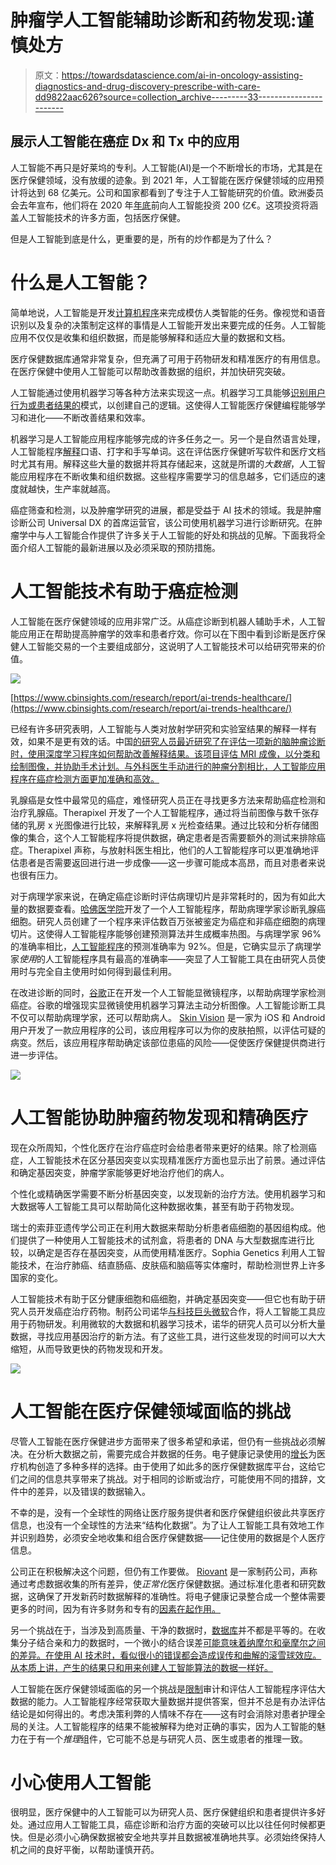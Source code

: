 # 肿瘤学人工智能辅助诊断和药物发现:谨慎处方

> 原文：<https://towardsdatascience.com/ai-in-oncology-assisting-diagnostics-and-drug-discovery-prescribe-with-care-dd9822aac626?source=collection_archive---------33----------------------->

## 展示人工智能在癌症 Dx 和 Tx 中的应用

人工智能不再只是好莱坞的专利。人工智能(AI)是一个不断增长的市场，尤其是在医疗保健领域，没有放缓的迹象。到 2021 年，人工智能在医疗保健领域的应用预计将达到 68 亿美元。公司和国家都看到了专注于人工智能研究的价值。欧洲委员会去年宣布，他们将在 2020 年[年底](https://internetofbusiness.com/european-commission-announces-new-e20-billion-ai-strategy/)前向人工智能投资 200 亿€。这项投资将涵盖人工智能技术的许多方面，包括医疗保健。

但是人工智能到底是什么，更重要的是，所有的炒作都是为了什么？

# 什么是人工智能？

简单地说，人工智能是开发[计算机程序](https://www.forbes.com/sites/bernardmarr/2018/02/14/the-key-definitions-of-artificial-intelligence-ai-that-explain-its-importance/#1ea1b40a4f5d)来完成模仿人类智能的任务。像视觉和语音识别以及复杂的决策制定这样的事情是人工智能开发出来要完成的任务。人工智能应用不仅仅是收集和组织数据，而是能够解释和适应大量的数据和文档。

医疗保健数据库通常非常复杂，但充满了可用于药物研发和精准医疗的有用信息。在医疗保健中使用人工智能可以帮助改善数据的组织，并加快研究突破。

人工智能通过使用机器学习等各种方法来实现这一点。机器学习工具能够[识别用户行为或患者结果的](https://en.wikipedia.org/wiki/Artificial_intelligence_in_healthcare)模式，以创建自己的逻辑。这使得人工智能医疗保健编程能够学习和进化——不断改善结果和效率。

机器学习是人工智能应用程序能够完成的许多任务之一。另一个是自然语言处理，人工智能程序[解释](https://su.org/resources/exponential-guides/the-exponential-guide-to-artificial-intelligence/)口语、打字和手写单词。这在评估医疗保健听写软件和医疗文档时尤其有用。解释这些大量的数据并将其存储起来，这就是所谓的*大数据*，人工智能应用程序在不断收集和组织数据。这些程序需要学习的信息越多，它们适应的速度就越快，生产率就越高。

癌症筛查和检测，以及肿瘤学研究的进展，都是受益于 AI 技术的领域。我是肿瘤诊断公司 Universal DX 的首席运营官，该公司使用机器学习进行诊断研究。在肿瘤学中与人工智能合作提供了许多关于人工智能的好处和挑战的见解。下面我将全面介绍人工智能的最新进展以及必须采取的预防措施。

# 人工智能技术有助于癌症检测

人工智能在医疗保健领域的应用非常广泛。从癌症诊断到机器人辅助手术，人工智能应用正在帮助提高肿瘤学的效率和患者疗效。你可以在下图中看到诊断是医疗保健人工智能交易的一个主要组成部分，这说明了人工智能技术可以给研究带来的价值。

![](img/0cb2dc9a9b760614f1b9a779af4e594e.png)

[https://www.cbinsights.com/research/report/ai-trends-healthcare/](https://www.cbinsights.com/research/report/ai-trends-healthcare/)

已经有许多研究表明，人工智能与人类对放射学研究和实验室结果的解释一样有效，如果不是更有效的话。中国[的研究人员最近研究了在评估一项新的脑肿瘤诊断时，使用深度学习程序如何帮助改善解释结果。该项目评估 MRI 成像，以分类和绘制图像，并协助手术计划。与外科医生手动进行的肿瘤分割相比，人工智能应用程序在癌症检测方面更加准确和高效。](https://ieeexplore.ieee.org/document/7802771)

乳腺癌是女性中最常见的癌症，难怪研究人员正在寻找更多方法来帮助癌症检测和治疗乳腺癌。Therapixel 开发了一个人工智能程序，通过将当前图像与数千张存储的乳房 x 光图像进行比较，来解释乳房 x 光检查结果。通过比较和分析存储图像的集合，这个人工智能程序将提供数据，确定患者是否需要额外的测试来排除癌症。Therapixel 声称，与放射科医生相比，他们的人工智能程序可以更准确地评估患者是否需要返回进行进一步成像——这一步骤可能成本高昂，而且对患者来说也很有压力。

对于病理学家来说，在确定癌症诊断时评估病理切片是非常耗时的，因为有如此大量的数据要查看。[哈佛医学院](https://blogs.nvidia.com/blog/2016/09/19/deep-learning-breast-cancer-diagnosis/)开发了一个人工智能程序，帮助病理学家诊断乳腺癌细胞。研究人员创建了一个程序来评估数百万张被鉴定为癌症和非癌症细胞的病理切片。这使得人工智能程序能够创建预测算法并生成概率热图。与病理学家 96%的准确率相比，[人工智能程序](https://blogs.nvidia.com/blog/2016/09/19/deep-learning-breast-cancer-diagnosis/)的预测准确率为 92%。但是，它确实显示了病理学家*使用*的人工智能程序具有最高的准确率——突显了人工智能工具在由研究人员使用时与完全自主使用时如何得到最佳利用。

在改进诊断的同时，[谷歌](https://ai.googleblog.com/2018/04/an-augmented-reality-microscope.html)正在开发一个人工智能显微镜程序，以帮助病理学家检测癌症。谷歌的增强现实显微镜使用机器学习算法主动分析图像。人工智能诊断工具不仅可以帮助病理学家，还可以帮助病人。 [Skin Vision](https://www.skinvision.com/) 是一家为 iOS 和 Android 用户开发了一款应用程序的公司，该应用程序可以为你的皮肤拍照，以评估可疑的病变。然后，该应用程序帮助确定该部位患癌的风险——促使医疗保健提供商进行进一步评估。

![](img/9c54dd5b039156a57962a8559b801829.png)

# 人工智能协助肿瘤药物发现和精确医疗

现在众所周知，个性化医疗在治疗癌症时会给患者带来更好的结果。除了检测癌症，人工智能技术在区分基因突变以实现精准医疗方面也显示出了前景。通过评估和确定基因突变，肿瘤学家能够更好地治疗他们的病人。

个性化或精确医学需要不断分析基因突变，以发现新的治疗方法。使用机器学习和大数据等人工智能工具可以帮助简化这种数据收集，甚至有助于药物发现。

瑞士的索菲亚遗传学公司正在利用大数据来帮助分析患者癌细胞的基因组构成。他们提供了一种使用人工智能技术的试剂盒，将患者的 DNA 与大型数据库进行比较，以确定是否存在基因突变，从而使用精准医疗。Sophia Genetics 利用人工智能技术，在治疗肺癌、结直肠癌、皮肤癌和脑癌等实体瘤时，帮助检测世界上许多国家的变化。

人工智能技术有助于区分健康细胞和癌细胞，并确定基因突变——但它也有助于研究人员开发癌症治疗药物。制药公司诺华[与科技巨头微软](https://medcitynews.com/2019/10/novartis-microsoft-partner-to-use-artificial-intelligence-in-drug-discovery/?mc_cid=08b3e03b09&mc_eid=4c7bbadb3e&rf=1)合作，将人工智能工具应用于药物研发。利用微软的大数据和机器学习技术，诺华的研究人员可以分析大量数据，寻找应用基因治疗的新方法。有了这些工具，进行这些发现的时间可以大大缩短，从而导致更快的药物发现和开发。

![](img/05c0f7f93b3d092d8b920943386daf8a.png)

# 人工智能在医疗保健领域面临的挑战

尽管人工智能在医疗保健进步方面带来了很多希望和承诺，但仍有一些挑战必须解决。在分析大数据之前，需要完成合并数据的任务。电子健康记录使用的[增长](https://www.nature.com/articles/s41746-019-0155-4)为医疗机构创造了多种多样的选择。由于使用了如此多的医疗保健数据库平台，这给它们之间的信息共享带来了挑战。对于相同的诊断或治疗，可能使用不同的措辞，文件中的差异，以及错误的数据输入。

不幸的是，没有一个全球性的网络让医疗服务提供者和医疗保健组织彼此共享医疗信息，也没有一个全球性的方法来“结构化数据”。为了让人工智能工具有效地工作并识别趋势，必须安全地收集和组合医疗保健数据——记住使用的数据是个人医疗信息。

公司正在积极解决这个问题，但仍有工作要做。 [Riovant](https://roivant.com/) 是一家制药公司，声称通过考虑数据收集的所有差异，使*正常化*医疗保健数据。通过标准化患者和研究数据，这确保了开发新药时数据解释的准确性。将电子健康记录整合成一个整体需要更多的时间，因为有许多财务和专有的[因素在起作用。](https://www.nature.com/articles/s41746-019-0155-4)

另一个挑战在于，当涉及到高质量、干净的数据时，[数据库](https://www.labiotech.eu/features/artificial-intelligence-oncology/)并不都是平等的。在收集分子结合亲和力的数据时，一个微小的结合误差[可能意味着纳摩尔和毫摩尔之间的差异。在使用 AI 技术时，看似很小的错误都会造成误传和曲解的滚雪球效应。从本质上讲，产生的结果只和用来创建人工智能算法的数据一样好。](https://medcitynews.com/2019/10/novartis-microsoft-partner-to-use-artificial-intelligence-in-drug-discovery/?mc_cid=08b3e03b09&mc_eid=4c7bbadb3e&rf=1)

人工智能在医疗保健领域面临的另一个挑战是[限制](https://www.healthcareitnews.com/news/ai-healthcare-not-so-fast-study-outlines-challenges-dangers-machine-learning)审计和评估人工智能程序评估大数据的能力。人工智能程序经常获取大量数据并提供答案，但并不总是有办法评估结论是如何得出的。考虑决策利弊的人情味不存在——这有时会消除对患者护理全局的关注。人工智能程序的结果不能被解释为绝对正确的事实，因为人工智能的魅力在于有一个*推理*组件，它可能不总是与研究人员、医生或患者的推理一致。

# 小心使用人工智能

很明显，医疗保健中的人工智能可以为研究人员、医疗保健组织和患者提供许多好处。通过应用人工智能工具，癌症诊断和治疗方面的突破可以比以往任何时候都更快。但是必须小心确保数据被安全地共享并且数据被准确地共享。必须始终保持人机之间的良好平衡，以帮助谨慎开药。